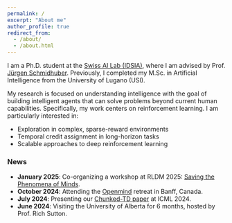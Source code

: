 ```yaml
---
permalink: /
excerpt: "About me"
author_profile: true
redirect_from: 
  - /about/
  - /about.html
---
```


I am a Ph.D. student at the [Swiss AI Lab (IDSIA)](https://www.idsia.ch), where I am advised by Prof. [Jürgen Schmidhuber](https://people.idsia.ch//~juergen/). Previously, I completed my M.Sc. in Artificial Intelligence from the University of Lugano (USI).

My research is focused on understanding intelligence with the goal of building intelligent agents that can solve problems beyond current human capabilities. Specifically, my work centers on reinforcement learning. I am particularly interested in:

- Exploration in complex, sparse-reward environments
- Temporal credit assignment in long-horizon tasks
- Scalable approaches to deep reinforcement learning

### News

- **January 2025**: Co-organizing a workshop at RLDM 2025: [Saving the Phenomena of Minds](https://sites.google.com/view/phenomena-of-minds-rldm/home).
- **October 2024**: Attending the [Openmind](https://www.openmindresearch.org) retreat in Banff, Canada.
- **July 2024**: Presenting our [Chunked-TD paper](https://arxiv.org/abs/2405.03878) at ICML 2024.
- **June 2024**: Visiting the University of Alberta for 6 months, hosted by Prof. Rich Sutton.
